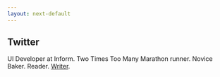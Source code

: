 ```yaml
---
layout: next-default
---
```


## Twitter

UI Developer at Inform.
Two Times Too Many Marathon runner.
Novice Baker.
Reader.
<a href="http://medium.com/@jermspeaks" target="_blank">Writer</a>.
